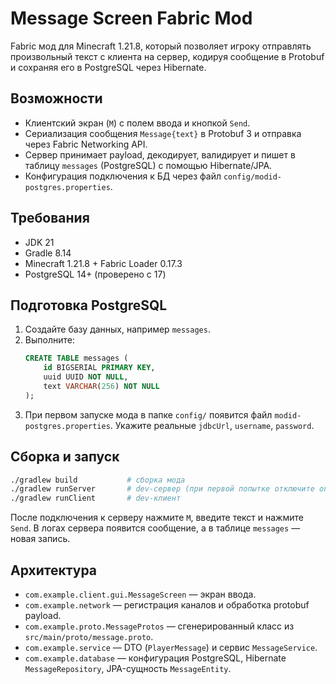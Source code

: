 # Message Screen Fabric Mod

Fabric мод для Minecraft 1.21.8, который позволяет игроку отправлять произвольный текст с клиента на сервер, кодируя сообщение в Protobuf и сохраняя его в PostgreSQL через Hibernate.

## Возможности
- Клиентский экран (`M`) с полем ввода и кнопкой `Send`.
- Сериализация сообщения `Message{text}` в Protobuf 3 и отправка через Fabric Networking API.
- Сервер принимает payload, декодирует, валидирует и пишет в таблицу `messages` (PostgreSQL) с помощью Hibernate/JPA.
- Конфигурация подключения к БД через файл `config/modid-postgres.properties`.

## Требования
- JDK 21
- Gradle 8.14
- Minecraft 1.21.8 + Fabric Loader 0.17.3
- PostgreSQL 14+ (проверено с 17)

## Подготовка PostgreSQL
1. Создайте базу данных, например `messages`.
2. Выполните:
   ```sql
   CREATE TABLE messages (
       id BIGSERIAL PRIMARY KEY,
       uuid UUID NOT NULL,
       text VARCHAR(256) NOT NULL
   );
   ```
3. При первом запуске мода в папке `config/` появится файл `modid-postgres.properties`. Укажите реальные `jdbcUrl`, `username`, `password`.

## Сборка и запуск
```bash
./gradlew build           # сборка мода
./gradlew runServer       # dev-сервер (при первой попытке отключите online-mode в run/server/server.properties
./gradlew runClient       # dev-клиент
```

После подключения к серверу нажмите `M`, введите текст и нажмите `Send`. В логах сервера появится сообщение, а в таблице `messages` — новая запись.

## Архитектура
- `com.example.client.gui.MessageScreen` — экран ввода.
- `com.example.network` — регистрация каналов и обработка protobuf payload.
- `com.example.proto.MessageProtos` — сгенерированный класс из `src/main/proto/message.proto`.
- `com.example.service` — DTO (`PlayerMessage`) и сервис `MessageService`.
- `com.example.database` — конфигурация PostgreSQL, Hibernate `MessageRepository`, JPA-сущность `MessageEntity`.

